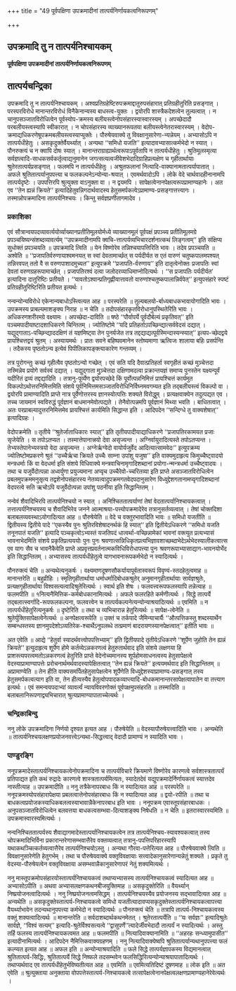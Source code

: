 +++
title = "49 पूर्वपक्षिणा उपक्रमादीनां तात्पर्यनिर्णायकत्वनिरूपणम्"

+++


## उपक्रमादि तु न तात्पर्यनिश्चायकम्

**पूर्वपक्षिणा उपक्रमादीनां तात्पर्यनिर्णायकत्वनिरूपणम्**

## **तात्पर्यचन्द्रिका**

उपक्रमादि तु न तात्पर्यनिश्चायकम् । अश्वप्रतिग्रहेष्टिरुपक्रमाद्दातुरुपसंहारात् प्रतिग्रहीतुरिति प्रसङ्गात् । परस्परविरोधे मानान्तरविरोधं विनैकेनान्यस्य बाधस्त्व-युक्तः । द्वयोरपि शास्त्रैकदेशत्वेन तुल्यत्वात् । न चानुपसञ्जातविरोधित्वेन पूर्वस्योप-क्रमस्य बलीयस्त्वेनोपसंहारस्यास्वारस्यम् । अपच्छेदादौ परबलीयस्त्वस्यापि स्वीकारात् । न चोपसंहारस्य व्याख्यानरूपतया बलीयस्त्वेनेतरास्वारस्यम् । वेदोप-क्रमाद्यधिकरणेषूपक्रमबलीयस्त्वस्याप्युक्तेः । पौरुषेयवाक्ये तु विवक्षानुसारेणा-न्यन्नेयम् । अभ्यासोऽपि न तात्पर्यधीहेतुः । असकृदुक्तेर्वैयर्थ्यात् । अन्यथा ‘‘समिधो यजति’’ इत्यादावभ्यासात्कर्मभेदो न स्यात् । पौनरुक्त्यं च न क्वापि दोषः स्यात् । मानान्तराग्राह्यार्थत्वरूपाऽपूर्वतापि न तात्पर्यधीहेतुः । श्रुतिमूलस्मृत्या सर्वज्ञत्वादि-साधकसर्वकर्तृत्वाद्यनुमानेन जगत्सत्यत्वजीवेशभेदादिग्राहिप्रत्यक्षेण च गृहीतार्थायाः श्रुतेरतात्पर्यप्रसङ्गात् । फलमपि न तात्पर्यधीहेतुः । अश्रुतफलानां नित्यादि-वाक्यानामतात्पर्यापातात् । अफले श्रुतितात्पर्यानुपपत्त्या च फलकल्पनेऽन्योन्या-श्रयात् । एवमर्थवादोऽपि । लोके वेदे चार्थवादहीनानामपि तात्पर्यदृष्टेः । उपपत्तिरपि श्रुत्युक्ता वाऽनुक्ता वा । न द्वयमपि । सापेक्षत्वेनानपेक्षत्वरूपप्रामाण्यहानेः । अत एव ‘‘तेन ह्यन्नं क्रियते’’ इत्यादिहेतुवन्निगदार्थवादस्य हेतुसमर्पकत्वेऽप्रामाण्य-प्रसङ्गात्तत्त्यागः । तस्मान्नोपक्रमादिना तात्पर्यनिश्चयः । किन्तु सर्वज्ञप्रणीतागमादेव ।

### **प्रकाशिका**

एवं सौत्रान्वयपदव्यावर्त्ययोर्व्याख्यानप्रतीतिमूलयोर्मध्ये व्याख्यानमूलं पूर्वपक्षं प्रपञ्च्य प्रतीतिमूलमग्रे प्रपञ्चयिष्यन्संशब्दव्यावर्त्यम् ‘‘उपक्रमादीनामपि क्वचि-त्तात्पर्यव्यभिचारदर्शनात्कथं लिङ्गत्वम्’’ इति संक्षिप्य सुधोक्तं प्रपञ्चयति ॥ उपक्रमादि त्विति ॥ येन विष्णोरेव तन्निश्चयापत्तिरिति भावः । तदेव प्रपञ्चयति ॥ अश्वेति ॥ ‘‘प्रजापतिर्वरुणायाश्वमनयत् स स्वां देवतामार्च्छत् स पर्यदीर्यत स एतं वारुणं चतुष्कपालमपश्यत् तन्निरवपत् ततो वै स वरुणपाशादमुच्यत’’ इत्युपक्रमे ‘‘प्रजापति-र्वरुणाय’’ इति दातृत्वेनोक्तः प्रजापतिः स्वां देवतां वरुणग्रहरूपामार्च्छत् । प्रजापतिरश्वं दत्वा जलोदरव्याधिमाप्नोदित्यर्थः । ‘‘स प्रजापतिः पर्यदीर्यत’ इत्यादिना दातुरिष्टिः प्रतीयते । ‘‘यावतोऽश्वान्प्रतिगृह्णीयात्तावतो वारुणांश्चतुष्कपालान्निर्वपेत्’’ इत्युपसंहारे स्पष्टं प्रतिग्रहीतुरिष्टिरिति प्रतीयत इत्यर्थः ।

नन्वन्योन्यविरोधे एकेनान्यबाधोऽस्त्वित्यत आह ॥ परस्परेति ॥ तुल्यबलयो-र्बाध्यबाधकभावायोगादिति भावः । उपक्रमस्य प्राबल्यमाशङ्क्य निराह ॥ न चेति ॥ तदोपसंहारकृतविरोधानुपस्थितेरिति भावः । अधिकरणशरीरमग्रे वक्ष्यामः । अपच्छेदा-दाविति ॥ षष्ठे ‘‘पौर्वापर्ये पूर्वदौर्बल्यं प्रकृतिवत्’’ इति पञ्चमपादीयाष्टादशाधिकरणे चिन्तितम् । ज्योतिष्टोमे ‘‘यदि प्रतिहर्ताऽपच्छिन्द्यात्सर्ववेदसं दद्यात् । यद्युद्गाताऽ-पच्छिन्द्याददक्षिणं तं यज्ञमिष्ट्वा तेन पुनर्यजेत तत्र तद्दद्याद्यत्पूर्वस्मिन्दास्यन्स्यात्’’ इत्यप-च्छेदद्वये प्रायश्चित्तद्वयं श्रुतम् । अस्यायमर्थः । प्रातः सवने बहिष्पवमानेन स्तोष्यमाणा ऋत्विजः शालाया बहिः प्रसर्पन्ति । तदैकस्य पृष्ठतोऽन्य इत्येवं पिपीलिकापङ्क्त्याकारेण गन्तव्यम् ।

तत्र पुरोगन्तुः कच्छं गृहीत्वैव पृष्ठतोऽन्यो गच्छेत् । एवं सति यदि दैवात्प्रतिहर्ता स्वगृहीतं कच्छं मुञ्चेत्तदा तस्मिन्नेव प्रयोगे सर्वस्वं दद्यात् । यद्युद्गाता मुुञ्चेत्तदा दक्षिणामदत्वा प्रक्रान्तयज्ञं समाप्य पुनस्तेन यक्ष्यन्पूर्वं यदीरितं द्रव्यं तद्दद्यादिति । तत्रानु-पूर्व्येण द्वयोरपच्छेदे किं पूर्वोत्पन्ननिमित्तं प्रायश्चित्तं कार्यमुत विकल्पोऽथोत्तरनिमित्तमिति संशये पूर्वनिमित्तमसञ्जातविरोधिनिर्विघ्नमवगम्यत इति तद्बलीयस्त्वं विकल्पो वा । द्वयोरपि प्रामाण्यादिति प्राप्ते नात्र पूर्वेणोत्तरस्य ज्ञानस्योत्पत्तिः शक्यते विरोद्धुम् । प्रत्यक्षवाक्येन तदुत्पद्यत एव । तच्च जायमानं स्वविरुद्धं पूर्वज्ञानं बाधमानमेवोत्पद्यते । तेनैवोत्पन्नमपि पूर्वज्ञानं मिथ्या भवति । बाधितत्वात् । अतः परप्राबल्यादुत्तरनिमित्तमेव प्रायश्चित्तं कार्यमिति सिद्धान्त इति । आदिपदेन ‘‘सन्दिग्धे तु वाक्यशेषात्’’ इत्यादिग्रहः ।

वेदोपक्रमेति ॥ तृतीये ‘‘श्रुतेर्जाताधिकारः स्यात्’’ इति तृतीयपादीयाद्याधिकरणे ‘‘प्रजापतिरकामयत प्रजाः सृजेयेति । स तपोऽतप्यत । तस्मात्तेपानात्त्रयो देवा असृज्यन्त । अग्निर्वायुरादित्यस्ते तपोऽतप्यन्त । तेभ्यस्तेपानेभ्यस्त्रयो वेदा असृज्यन्त । अग्नेर्ऋग्वेदो वायोर्यजुर्वेद आदित्यात्सामवेदः’’ इत्युपक्रम्य ज्योतिष्टोमप्रकरणे श्रुतं ‘‘उच्चैर्ऋचा क्रियते उच्चैः साम्ना उपांशु यजुषा’’ इति वाक्यमुदाहृत्य किमुच्चैष्ट्वादयो मन्त्रधर्माः किं वा वेदधर्मा इति संशये विधिवाक्ये मन्त्रवाचिनामृगादिशब्दानां प्रयोगा-न्मन्त्रधर्मा उच्चैष्ट्वादयः । तथा च यजुर्वेदोत्पन्ना अध्वर्युणा प्रयुज्यमाना अप्यृच उच्चैरेवो-च्चरितव्या इति प्राप्ते असञ्जातविरोधित्वेन प्रबलमुपक्रममनुसृत्य तद्वशेनोपसंहारस्य नेतव्यत्वादुपक्रमगतवेदपदानुसारेण विध्युद्देशगतानामप्यृगादिशब्दानां वेदपरत्वे सति ऋचोऽपि यजुर्वेदोत्पन्ना उपांशु पठनीया इति सिद्धान्तितम् ।

नन्वेवं शैवादिभिरपि तात्पर्यनिश्चयो न स्यात् । अनिश्चिततात्पर्याणां तेषां वेदतात्पर्यानिश्चायकत्वात् । तत्तात्पर्यनिश्चयस्य च शैवादिभिरेव जनने आत्माश्रया-पत्त्योपक्रमादेरेव तत्रानुसर्तव्यत्वात् । तेषां चोक्तदिशा बलाबलव्यवस्थाऽयोगादित्यत आह ॥ पौरुषेयेति ॥ वेदे च वक्तुरभावादिति भावः ॥ समिधो यजतीति ॥ द्वितीयस्य द्वितीये पादे ‘‘एकस्यैव पुनः श्रुतिरविशेषादनर्थकं हि स्यात्’’ इति द्वितीयेऽधिकरणे ‘‘समिधो यजति तनूनपातं यजति’’ इत्यादि पञ्चकृत्वोऽभ्यस्तं यजतिपदं धात्वर्था-वच्छिन्नामेकां भावनां वक्त्युत प्रत्यभ्यासं भावनाभेदमिति संशये प्रकृतिप्रत्यययोः पुनः पुनः श्रवणात्सन्निधिकृतप्रत्यभिज्ञावशाच्छब्दाभेदेऽर्थभेदस्यालीकत्वात्स एव यागः सैव च भावनैकैवेति प्राप्ते अप्रवृत्तप्रवर्तनात्मकविधिविरोधापत्त्या पुनः श्रवणरूपाभ्यासाद्याग-भावनयोर्भेद इति सिद्धान्तितम् । अभ्यासस्य तात्पर्यधीहेतुत्वे यागभावनारूपकर्मभेदो न स्यादित्यर्थः ।

पौनरुक्त्यं चेति ॥ अन्यथेत्यनुकर्षः । वक्ष्यमाणदूषणसौकर्यायापूर्वतास्वरूपं विवृण्वं-स्तदहेतुत्वमाह ॥ मानान्तरेति ॥ बहुव्रीहिः । स्मृतिगृहीतार्थाया धर्माधर्मादिबोधकश्रुतेर् अनुमानगृहीतार्थायाः सार्वज्ञश्रुतेः, प्रत्यक्षगृहीतार्थाया विश्वसत्यत्वादिश्रुतेरित्यर्थः । स्वार्थ इति शेषः । फलवत्त्वरूपफलस्यापि तन्नेत्याह ॥ फलमपीति ॥ १नित्यनैमित्तिक-कर्मबोधकानामित्यर्थः । अफले फलरहिते कर्मणीत्यर्थः । सिद्धे तात्पर्ये तद्बलात्स्वर्गादि-रूपफलकल्पना, फलवत्त्वेन च तात्पर्यकल्पनेत्यन्योन्याश्रयादित्यर्थः ॥ एवमिति ॥ न तात्पर्यधीहेतुरित्यनुकर्षः ॥ दृष्टेरिति ॥ तथा च व्यभिचारान्न हेतुरित्यर्थः ॥ सापेक्ष-त्वेनेति ॥ श्रुतेर्युक्तिसापेक्षत्वेनेत्यर्थः ॥ अनपेक्षत्वरूपेति ॥ उक्तं च तर्कपादे जैमिन्याचार्यैः ‘‘औत्पत्तिकस्तु शब्दस्यार्थेन सम्बन्धस्तस्य ज्ञानमुपदेशोऽव्यतिरेक-श्चार्थेऽनुपलब्धे तत्प्रमाणं बादरायणस्यानपेक्षत्वात्’’ इतीति भावः ॥

अत एवेति ॥ आद्ये ‘‘हेतुर्वा स्यादर्थवत्त्वोपपत्तिभ्याम्’’ इति द्वितीयपादे तृतीयेऽधिकरणे ‘‘शूर्पेण जुहोति तेन ह्यन्नं क्रियते’’ इत्युदाहृत्य शूर्पेण होमे कर्तव्येऽन्नकरणत्वं हेतुरुतार्थवाद इति संशये लक्षणया हि प्राशस्त्यपरत्वमतोऽन्नकरणत्वं हेतुरिति प्राप्ते वेदेनोच्यमानस्य शूर्पहोमसाधनत्वस्य हेतुसापेक्षत्वे वेदस्याप्रामाण्यापत्तेः प्ररोचनार्थमर्थवादस्यापेक्षितत्वात् ‘‘तेन ह्यन्नं क्रियते’’ इत्ययमर्थवाद इति सिद्धान्तितम् ॥ अप्रामाण्येति ॥ तेन हीति वाक्यसमर्पितहेतुसापेक्षत्वेन शूर्पेणेति विध्युद्देशस्याप्रामाण्य-प्रसङ्गात् तस्य हेतुसमर्पकत्वत्याग इति वा, तेन हीत्यस्यैव हेतुत्वोपपादकव्याप्त्यादि-बोधकमानान्तरसापेक्षत्वापातेन वा तत्त्याग इत्यर्थः । एवं समन्वयपदाभ्यां व्यावर्त्यं न्यायविवरणोक्तं पूर्वपक्षमुपसंहरति ॥ तस्मादिति ॥ बलाबलानिरूपणाद्व्यभिचारात् श्रुत्यप्रामाण्यापाताच्चेत्यर्थः ।

### **चन्द्रिकाबिन्दु**

ननु लोके उपक्रमादिना निर्णयो दृश्यत इत्यत आह । पौरुषेयेति ॥ वेदस्यापौरुषेयत्त्वादिति भावः । अन्यथेति ॥ तात्पर्यनिश्चयलक्षणप्रयोजनवत्त्वेऽन्यथा-सिद्धत्त्वाद् वेदादौ प्रामाण्यं न स्यादिति भावः ।

### **पाण्डुरङ्गि**

ननूपक्रमादेस्तात्पर्यनिश्चायकत्वेनोपक्रमादिना च तात्पर्यविचारे क्रियमाणे विष्णोरेव कारणत्वे सर्वशास्त्रतात्पर्यं प्रतिपाद्यत इति कथं रुद्रादेः कारणत्वे शास्त्रतात्पर्यमित्यतः, स्यादेतदेवं यद्युपक्रमादेर्निर्णायकत्वं स्यात्तदेव नास्तीत्याह ॥ उपक्रमादीति ॥ ननु तत्रैकेनापरबाधः किं न स्यादित्यत आह ॥ परस्परेति ॥ ननूपक्रमस्योपसंहारापेक्षया प्रबलत्वात्तेनोपसंहारबाधः किं न स्यादित्यत आह ॥ द्वयो-रपीति ॥ तथा च बाधकत्वप्रयोजकस्याधिकबलत्वस्याभावान्नैकेनापरबाध इति भावः । ननूपक्रम एवास्तूपसंहारबाधकः । अनुपसञ्जातविरोधित्वेन बलवत्तया बाधकत्वसम्भवा-दित्याशङ्क्य निषेधति ॥ न चेति ॥ इतरास्वारस्यमिति ॥ उपक्रमास्वारस्यमित्यर्थः ।

नन्वनिश्चिततात्पर्यस्य शैवाद्यागमादेस्तात्पर्यानिश्चायकत्वेन तत्र तात्पर्यनिश्चय-स्यावश्यकत्वात् तस्य चोपक्रमादिभिर्विना प्रकारान्तरेणासम्भवात्तैरेव वक्तव्यत्वात् तत्रानु-पपत्तिपरिहारस्यापि यथाकथञ्चित्कर्तव्यत्वात्तैरेव तात्पर्यनिश्चयोऽस्तु । अन्यथा गौरवा-पत्तेरित्यत आह ॥ पौरुषेयवाक्ये त्विति ॥ विवक्षानुसारेणेति हेतुगर्भम् । तथा च पौरुषेयवाक्ये वक्तृविवक्षायाः सत्त्वादेकानुसारेणान्यन्नेतुं शक्यते । प्रकृते तु वेदस्या-पौरुषेयत्वेन वक्तृविवक्षाया असम्भवान्नैकानुसारेणापरं नेतुं शक्यमित्यर्थः ।

ननु मास्तूपक्रमोपसंहारयोस्तात्पर्यनिश्चायकत्वं तथाप्यभ्यासस्य तात्पर्यनिश्चायकत्वं स्यादित्यत आह ॥ अभ्यासोऽपीति ॥ अथवा अभ्यासलक्षणकथनबीजयुक्तिमाह ॥ असकृदुक्तेरिति ॥ वैयर्थ्यान् निष्प्रयोजनत्वादित्यर्थः । ननु निष्प्रयोजनत्वमसिद्धम् । तात्पर्यनिश्चयस्यैव प्रयोजनस्य सद्भावादित्यत आह ॥ अन्यथेति ॥ असकृदुक्तेस्तात्पर्य-निश्चायकत्वे समिधो यजतीत्यादावप्यसकृदुक्तेस्तात्पर्यनिश्चायकत्वापत्त्या वैयर्थ्याभावेन तदन्यथानुपपत्त्या कर्मभेदो न स्यादित्यर्थः ॥ पौनरुक्त्यं चेति ॥ तत्रापि तात्पर्य-निश्चायकत्वस्य वक्तुं शक्यत्वादित्यर्थः ॥ मानान्तरेति ॥ सर्वदाशब्दार्थकथनमेतत् । श्रुतेरतात्पर्येति ॥ ‘‘यः सर्वज्ञः’’ इत्यादिश्रुतेः सार्वज्ञे, ‘‘विश्वं सत्यम्’’ इत्यादि-श्रुतेर्विश्वसत्यत्वे ‘‘द्वासुपर्णे’’त्यादेर्जीवभेदादौ तात्पर्यं न स्यादित्यर्थः । अस्तु तर्हि फलस्य तात्पर्यनिश्चायकत्वमत आह ॥ फलमपीति ॥ नित्यादिवाक्यानामिति ॥ ‘‘अहरहः सन्ध्यामुपासीत’’ इत्यादीनामित्यर्थः । आदिपदेन नैमित्तिकवाक्यग्रहणम् । ननु नित्यादिवाक्येष्वपि श्रुतितात्पर्यान्यथानुपपत्त्या फलं कल्प्यत इत्यत आह ॥ अफल इति ॥ अन्योन्याश्रयादिति ॥ फले सिद्धे तात्पर्यज्ञापकस्य विद्यमानत्वात् श्रुतितात्पर्य-सिद्धिः, श्रुतितात्पर्ये सिद्धे निष्फले तदसम्भवेन फलसिद्धिरित्यन्योन्याश्रयापातादित्यर्थः । तथाप्यर्थवाद एव तात्पर्यधीहेतुर्भविष्यतीत्यत आह ॥ एवमिति ॥ एवमित्यतिदिष्टं दूषणमाह ॥ लोक इति ॥ अत एवेति ॥ श्रुत्युक्ताया अनुक्ताया वोपपत्तेस्तात्पर्य-निश्चायकत्वे तत्सापेक्षत्वेनानपेक्षत्वलक्षणप्रामाण्यहानेरेवेत्यर्थः ।

